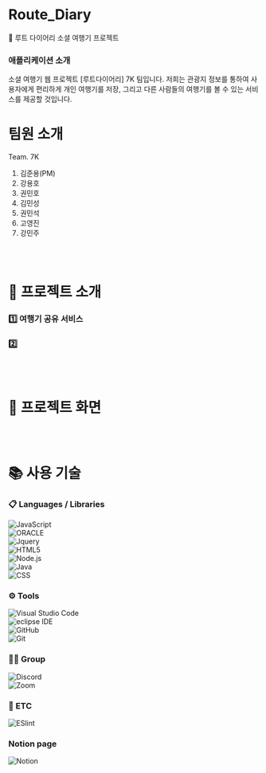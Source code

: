# Route_Diary

🛫 루트 다이어리 소셜 여행기 프로젝트

### 애플리케이션 소개

소셜 여행기 웹 프로젝트 [루트다이어리] 7K 팀입니다.
저희는 관광지 정보를 통하여 사용자에게 편리하게 개인 여행기를 저장, 그리고 다른 사람들의 여행기를 볼 수 있는 서비스를 제공할 것입니다.

# 팀원 소개

Team. 7K

1. 김준용(PM)
2. 강용호
3. 권민호
4. 김민성
5. 권민석
6. 고영진
7. 강민주

<br><br>

# 🚩 프로젝트 소개

### 1️⃣ 여행기 공유 서비스

### 2️⃣

<br><br>

# 🚩 프로젝트 화면

<br><br>

# 📚 사용 기술

### 📋 Languages / Libraries

![JavaScript](https://img.shields.io/badge/javascript-%23323330.svg?style=for-the-badge&logo=javascript&logoColor=%23F7DF1E)<br>
![ORACLE](https://img.shields.io/badge/Oracle-F80000?style=for-the-badge&logo=Oracle&logoColor=white)<br>
![Jquery](https://img.shields.io/badge/jQuery-0769AD?style=for-the-badge&logo=jquery&logoColor=white)<br>
![HTML5](https://img.shields.io/badge/HTML5-E34F26?style=for-the-badge&logo=html5&logoColor=white)<br>
![Node.js](https://img.shields.io/badge/Node.js-43853D?style=for-the-badge&logo=node.js&logoColor=white)<br>
![Java](https://img.shields.io/badge/Java-ED8B00?style=for-the-badge&logo=java&logoColor=white)<br>
![CSS](https://img.shields.io/badge/CSS3-1572B6?style=for-the-badge&logo=css3&logoColor=white)<br>

### ⚙ Tools

![Visual Studio Code](https://img.shields.io/badge/Visual%20Studio%20Code-0078d7.svg?style=for-the-badge&logo=visual-studio-code&logoColor=white)<br>
![eclipse IDE](https://img.shields.io/badge/Eclipse-2C2255?style=for-the-badge&logo=eclipse&logoColor=white)<br>
![GitHub](https://img.shields.io/badge/github-%23121011.svg?style=for-the-badge&logo=github&logoColor=white)<br>
![Git](https://img.shields.io/badge/git-%23F05033.svg?style=for-the-badge&logo=git&logoColor=white)<br>

### 🤜🤛 Group

![Discord](https://img.shields.io/badge/Discord-7289DA?style=for-the-badge&logo=discord&logoColor=white)<br>
![Zoom](https://img.shields.io/badge/Zoom-2D8CFF?style=for-the-badge&logo=zoom&logoColor=white)

### 🧐 ETC

![ESlint](https://img.shields.io/badge/eslint-3A33D1?style=for-the-badge&logo=eslint&logoColor=white)

### Notion page

![Notion](https://www.notion.so/Route_diary-c181af4351034a6eb45d3da07e410064)
